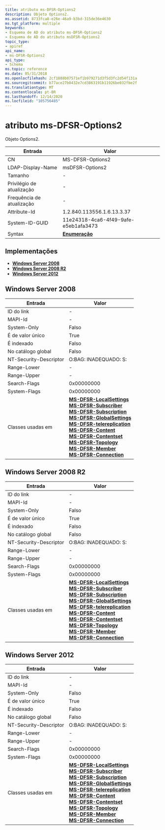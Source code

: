 ```yaml
---
title: atributo ms-DFSR-Options2
description: Objeto Options2.
ms.assetid: 8733fca8-e26e-46a9-b3bd-315de36e4630
ms.tgt_platform: multiple
keywords:
- Esquema de AD do atributo ms-DFSR-Options2
- Esquema de AD do atributo msDFSR-Options2
topic_type:
- apiref
api_name:
- ms-DFSR-Options2
api_type:
- Schema
ms.topic: reference
ms.date: 05/31/2018
ms.openlocfilehash: 2cf1888b07571ef1b979271d3f5d3fc2d54f131a
ms.sourcegitcommit: b77ace27b0432e7cd3863191b11926be032fbe2f
ms.translationtype: MT
ms.contentlocale: pt-BR
ms.lasthandoff: 12/14/2020
ms.locfileid: "105756485"
---
```

# <a name="ms-dfsr-options2-attribute"></a>atributo ms-DFSR-Options2

Objeto Options2.



| Entrada | Valor |
|-------------------|--------------------------------------|
| CN                | MS-DFSR-Options2                     |
| LDAP-Display-Name | msDFSR-Options2                      |
| Tamanho              | \-                                   |
| Privilégio de atualização  | \-                                   |
| Frequência de atualização  | \-                                   |
| Attribute-Id      | 1.2.840.113556.1.6.13.3.37           |
| System-ID-GUID    | 11e24318-4ca6-4f49-9afe-e5eb1afa3473 |
| Syntax            | [**Enumeração**](s-enumeration.md) |



## <a name="implementations"></a>Implementações

-   [**Windows Server 2008**](#windows-server-2008)
-   [**Windows Server 2008 R2**](#windows-server-2008-r2)
-   [**Windows Server 2012**](#windows-server-2012)

## <a name="windows-server-2008"></a>Windows Server 2008



| Entrada | Valor |
|------------------------|-----------------------------------------------------------------------------------------------------------------------------------------------------------------------------------------------------------------------------------------------------------------------------------------------------------------------------------------------------------------------------------------------------------------------------------------------------------------------------------------------------------------------------------------------------------------------------------------------------------------------------------------------|
| ID do link                | \-                                                                                                                                                                                                                                                                                                                                                                                                                                                                                                                                                                                                                                            |
| MAPI-Id                | \-                                                                                                                                                                                                                                                                                                                                                                                                                                                                                                                                                                                                                                            |
| System-Only            | Falso                                                                                                                                                                                                                                                                                                                                                                                                                                                                                                                                                                                                                                         |
| É de valor único       | True                                                                                                                                                                                                                                                                                                                                                                                                                                                                                                                                                                                                                                          |
| É indexado             | Falso                                                                                                                                                                                                                                                                                                                                                                                                                                                                                                                                                                                                                                         |
| No catálogo global      | Falso                                                                                                                                                                                                                                                                                                                                                                                                                                                                                                                                                                                                                                         |
| NT-Security-Descriptor | O:BAG: INADEQUADO: S:                                                                                                                                                                                                                                                                                                                                                                                                                                                                                                                                                                                                                                  |
| Range-Lower            | \-                                                                                                                                                                                                                                                                                                                                                                                                                                                                                                                                                                                                                                            |
| Range-Upper            | \-                                                                                                                                                                                                                                                                                                                                                                                                                                                                                                                                                                                                                                            |
| Search-Flags           | 0x00000000                                                                                                                                                                                                                                                                                                                                                                                                                                                                                                                                                                                                                                    |
| System-Flags           | 0x00000000                                                                                                                                                                                                                                                                                                                                                                                                                                                                                                                                                                                                                                    |
| Classes usadas em        | [**MS-DFSR-LocalSettings**](c-msdfsr-localsettings.md)<br/> [**MS-DFSR-Subscriber**](c-msdfsr-subscriber.md)<br/> [**MS-DFSR-Subscription**](c-msdfsr-subscription.md)<br/> [**MS-DFSR-GlobalSettings**](c-msdfsr-globalsettings.md)<br/> [**MS-DFSR-telereplication**](c-msdfsr-replicationgroup.md)<br/> [**MS-DFSR-Content**](c-msdfsr-content.md)<br/> [**MS-DFSR-Contentset**](c-msdfsr-contentset.md)<br/> [**MS-DFSR-Topology**](c-msdfsr-topology.md)<br/> [**MS-DFSR-Member**](c-msdfsr-member.md)<br/> [**MS-DFSR-Connection**](c-msdfsr-connection.md)<br/> |



## <a name="windows-server-2008-r2"></a>Windows Server 2008 R2



| Entrada | Valor |
|------------------------|-----------------------------------------------------------------------------------------------------------------------------------------------------------------------------------------------------------------------------------------------------------------------------------------------------------------------------------------------------------------------------------------------------------------------------------------------------------------------------------------------------------------------------------------------------------------------------------------------------------------------------------------------|
| ID do link                | \-                                                                                                                                                                                                                                                                                                                                                                                                                                                                                                                                                                                                                                            |
| MAPI-Id                | \-                                                                                                                                                                                                                                                                                                                                                                                                                                                                                                                                                                                                                                            |
| System-Only            | Falso                                                                                                                                                                                                                                                                                                                                                                                                                                                                                                                                                                                                                                         |
| É de valor único       | True                                                                                                                                                                                                                                                                                                                                                                                                                                                                                                                                                                                                                                          |
| É indexado             | Falso                                                                                                                                                                                                                                                                                                                                                                                                                                                                                                                                                                                                                                         |
| No catálogo global      | Falso                                                                                                                                                                                                                                                                                                                                                                                                                                                                                                                                                                                                                                         |
| NT-Security-Descriptor | O:BAG: INADEQUADO: S:                                                                                                                                                                                                                                                                                                                                                                                                                                                                                                                                                                                                                                  |
| Range-Lower            | \-                                                                                                                                                                                                                                                                                                                                                                                                                                                                                                                                                                                                                                            |
| Range-Upper            | \-                                                                                                                                                                                                                                                                                                                                                                                                                                                                                                                                                                                                                                            |
| Search-Flags           | 0x00000000                                                                                                                                                                                                                                                                                                                                                                                                                                                                                                                                                                                                                                    |
| System-Flags           | 0x00000000                                                                                                                                                                                                                                                                                                                                                                                                                                                                                                                                                                                                                                    |
| Classes usadas em        | [**MS-DFSR-LocalSettings**](c-msdfsr-localsettings.md)<br/> [**MS-DFSR-Subscriber**](c-msdfsr-subscriber.md)<br/> [**MS-DFSR-Subscription**](c-msdfsr-subscription.md)<br/> [**MS-DFSR-GlobalSettings**](c-msdfsr-globalsettings.md)<br/> [**MS-DFSR-telereplication**](c-msdfsr-replicationgroup.md)<br/> [**MS-DFSR-Content**](c-msdfsr-content.md)<br/> [**MS-DFSR-Contentset**](c-msdfsr-contentset.md)<br/> [**MS-DFSR-Topology**](c-msdfsr-topology.md)<br/> [**MS-DFSR-Member**](c-msdfsr-member.md)<br/> [**MS-DFSR-Connection**](c-msdfsr-connection.md)<br/> |



## <a name="windows-server-2012"></a>Windows Server 2012



| Entrada | Valor |
|------------------------|-----------------------------------------------------------------------------------------------------------------------------------------------------------------------------------------------------------------------------------------------------------------------------------------------------------------------------------------------------------------------------------------------------------------------------------------------------------------------------------------------------------------------------------------------------------------------------------------------------------------------------------------------|
| ID do link                | \-                                                                                                                                                                                                                                                                                                                                                                                                                                                                                                                                                                                                                                            |
| MAPI-Id                | \-                                                                                                                                                                                                                                                                                                                                                                                                                                                                                                                                                                                                                                            |
| System-Only            | Falso                                                                                                                                                                                                                                                                                                                                                                                                                                                                                                                                                                                                                                         |
| É de valor único       | True                                                                                                                                                                                                                                                                                                                                                                                                                                                                                                                                                                                                                                          |
| É indexado             | Falso                                                                                                                                                                                                                                                                                                                                                                                                                                                                                                                                                                                                                                         |
| No catálogo global      | Falso                                                                                                                                                                                                                                                                                                                                                                                                                                                                                                                                                                                                                                         |
| NT-Security-Descriptor | O:BAG: INADEQUADO: S:                                                                                                                                                                                                                                                                                                                                                                                                                                                                                                                                                                                                                                  |
| Range-Lower            | \-                                                                                                                                                                                                                                                                                                                                                                                                                                                                                                                                                                                                                                            |
| Range-Upper            | \-                                                                                                                                                                                                                                                                                                                                                                                                                                                                                                                                                                                                                                            |
| Search-Flags           | 0x00000000                                                                                                                                                                                                                                                                                                                                                                                                                                                                                                                                                                                                                                    |
| System-Flags           | 0x00000000                                                                                                                                                                                                                                                                                                                                                                                                                                                                                                                                                                                                                                    |
| Classes usadas em        | [**MS-DFSR-LocalSettings**](c-msdfsr-localsettings.md)<br/> [**MS-DFSR-Subscriber**](c-msdfsr-subscriber.md)<br/> [**MS-DFSR-Subscription**](c-msdfsr-subscription.md)<br/> [**MS-DFSR-GlobalSettings**](c-msdfsr-globalsettings.md)<br/> [**MS-DFSR-telereplication**](c-msdfsr-replicationgroup.md)<br/> [**MS-DFSR-Content**](c-msdfsr-content.md)<br/> [**MS-DFSR-Contentset**](c-msdfsr-contentset.md)<br/> [**MS-DFSR-Topology**](c-msdfsr-topology.md)<br/> [**MS-DFSR-Member**](c-msdfsr-member.md)<br/> [**MS-DFSR-Connection**](c-msdfsr-connection.md)<br/> |



 

 





